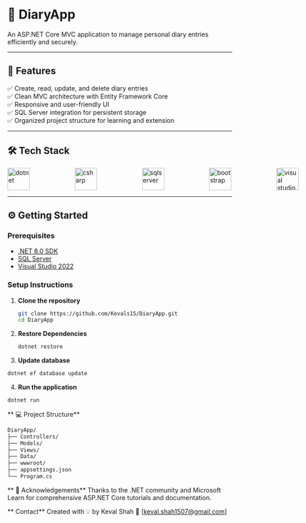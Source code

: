 # 📓 DiaryApp

An ASP.NET Core MVC application to manage personal diary entries efficiently and securely.

---

## 🚀 **Features**

✅ Create, read, update, and delete diary entries  
✅ Clean MVC architecture with Entity Framework Core  
✅ Responsive and user-friendly UI  
✅ SQL Server integration for persistent storage  
✅ Organized project structure for learning and extension

---

## 🛠️ **Tech Stack**

<p align="left" style="display:flex;justify-content:space-between;gap:20%">
  <img src="https://cdn.jsdelivr.net/gh/devicons/devicon/icons/dotnetcore/dotnetcore-original.svg" alt="dotnet" width="50" height="50"/>
  <img src="https://cdn.jsdelivr.net/gh/devicons/devicon/icons/csharp/csharp-original.svg" alt="csharp" width="50" height="50"/>
  <img src="https://cdn.jsdelivr.net/gh/devicons/devicon/icons/microsoftsqlserver/microsoftsqlserver-plain.svg" alt="sqlserver" width="50" height="50"/>
  <img src="https://cdn.jsdelivr.net/gh/devicons/devicon/icons/bootstrap/bootstrap-original.svg" alt="bootstrap" width="50" height="50"/>
  <img src="https://cdn.jsdelivr.net/gh/devicons/devicon/icons/visualstudio/visualstudio-plain.svg" alt="visual studio" width="50" height="50"/>
  <img src="https://cdn.jsdelivr.net/gh/devicons/devicon/icons/git/git-original.svg" alt="git" width="50" height="50"/>
</p>

---

## ⚙️ **Getting Started**

### **Prerequisites**

- [.NET 8.0 SDK](https://dotnet.microsoft.com/download)
- [SQL Server](https://www.microsoft.com/en-us/sql-server/sql-server-downloads)
- [Visual Studio 2022](https://visualstudio.microsoft.com/vs/)

### **Setup Instructions**

1. **Clone the repository**

   ```bash
   git clone https://github.com/Kevals15/DiaryApp.git
   cd DiaryApp
   ```

2. **Restore Dependencies**
   ```bash
   dotnet restore
   ```

3. **Update database**
  ```bash
  dotnet ef database update
  ```

4. **Run the application**
  ```bash
  dotnet run
  ```

** 💻 Project Structure**
  ```bash
  DiaryApp/
  ├── Controllers/
  ├── Models/
  ├── Views/
  ├── Data/
  ├── wwwroot/
  ├── appsettings.json
  └── Program.cs
```

** 🙌 Acknowledgements**
Thanks to the .NET community and Microsoft Learn for comprehensive ASP.NET Core tutorials and documentation.

** Contact**
Created with 💡 by Keval Shah
📧 [keval.shah1507@gmail.com]




